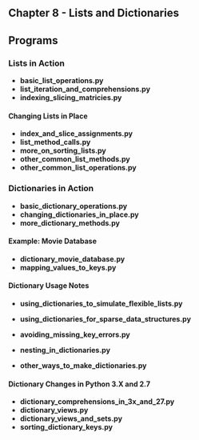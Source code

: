 ## Chapter 8 - Lists and Dictionaries

## Programs

### Lists in Action
* **basic_list_operations.py**
* **list_iteration_and_comprehensions.py**
* **indexing_slicing_matricies.py**

#### Changing Lists in Place
* **index_and_slice_assignments.py** 
* **list_method_calls.py**
* **more_on_sorting_lists.py**
* **other_common_list_methods.py**
* **other_common_list_operations.py**

### Dictionaries in Action
* **basic_dictionary_operations.py**
* **changing_dictionaries_in_place.py**
* **more_dictionary_methods.py**

#### Example: Movie Database
* **dictionary_movie_database.py**
* **mapping_values_to_keys.py**

#### Dictionary Usage Notes
* **using_dictionaries_to_simulate_flexible_lists.py**
* **using_dictionaries_for_sparse_data_structures.py**
* **avoiding_missing_key_errors.py**
* **nesting_in_dictionaries.py**

* **other_ways_to_make_dictionaries.py**

#### Dictionary Changes in Python 3.X and 2.7
* **dictionary_comprehensions_in_3x_and_27.py**
* **dictionary_views.py**
* **dictionary_views_and_sets.py**
* **sorting_dictionary_keys.py**
